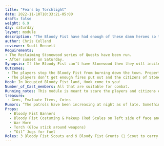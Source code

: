 ```yaml
---
title: "Fears by Torchlight"
date: 2022-11-10T10:33:21-05:00
draft: false
weight: 6.9
day: saturday
layout: module
description: "The Bloody Fist have had enough of these damn heroes so they have decided to just set the town on fire to watch the suffering set in. Small squads of Bloody Fist will strike all over the town with Torches to try and burn down the Town of Stonewood in a very futile way."
author: Chris Colland
reviewer: Scott Bennett
Requirements: 
- The Reclaiming Stonewood series of Quests have been run.
- After sunset on Saturday.
Synopsis: If the Bloody Fist can’t have Stonewood then they will incite Fears by Torchlight! The village matter not to them, the citizens can eat ashes for allowing the “heroes” to mess up their arrangement. They didn’t want to resort to this tactic, but desperate times call for desperate measures.
Outcomes:
 - The players stop the Bloody Fist from burning down the town. Property damage was inflicted but at least the town still stands. The citizens are relieved and now more hopeful because the heroes have warded them off.
 - The players don’t get enough fires put out and the citizens of Stonewood are broken over their homes being vandalized by the Bloody Fist. The citizens will be very judgmental of the heroes now because it wasn’t them that provoked the Bloody Fist. No merchants will enter the town if they fail to respond well for the evening.
Hook: In Occupied Bloody Fist land, Hook come to you!
Number_of_Cast_members: All that are suitable for combat.
Running_notes: This module is meant to scare the players and citizens of Stonewood with the threat of being torched. The Bloody Fist are growing impatient and annoyed by the heroes. This is one module where the Bloody Fist will split up to divide and conquer. Each time will be 1 Scout with a Torch and 3 Grunts to guard him. The Goal is to have the Scouts preform a 30 count (20 to Douse with Oil and 10 to burn with Torch) to set buildings on fire. If the teams get 6 Buildings “On Fire” before the PCs can stop them then the failure condition is reached for the PCs. The Tavern is large enough it can be set on fire twice. It counts as 2 objectives if 2 different teams set it on fire at different points, it will be fully ablaze. When a building is on fire, the Scout will loudly announce “X BUILDING IS ON FIRE!” where X is the building they set. The Bloody Fist will try this tactic one more time later in the evening but more frantic before putting out the “Surrender or Burn” pamphlets which will lead into the Ritual of Fire.
treasure:
 - Gems, Evaluate Items, Coins
Rumors: “The patrols have been increasing at night as of late. Something marches in under the cover of darkness. For what purpose, only a sinister feel behind it. Why use torches at night when the moon provides a perfect veil for criminal activities. I have noticed more trees missing branches around the town lately, freshly cut too. I thought only the Dwarves of Stonewood understood the way to harvest them. But this seems crude and hasty”~Black Leaf, The Anvil Remembers Stonewood
Props: 
  - Bloody Fist Banners
  - Bloody Fist Costuming & Makeup (Red Scales on left side of face and 4 finger mark warpaint on right side of face)
  - War Horn
  - Torch (Glow stick around weapons)
  - “Oil” Jugs for fuel
Roles: 3 Bloody Fist Scouts and 9 Bloody Fist Grunts (1 Scout to carry torches and 3 Grunts to guard them per team)	
---
```










